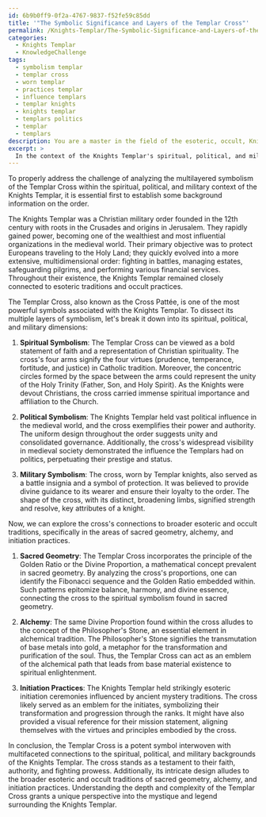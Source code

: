 ```yaml
---
id: 6b9b0ff9-0f2a-4767-9837-f52fe59c85dd
title: '"The Symbolic Significance and Layers of the Templar Cross"'
permalink: /Knights-Templar/The-Symbolic-Significance-and-Layers-of-the-Templar-Cross/
categories:
  - Knights Templar
  - KnowledgeChallenge
tags:
  - symbolism templar
  - templar cross
  - worn templar
  - practices templar
  - influence templars
  - templar knights
  - knights templar
  - templars politics
  - templar
  - templars
description: You are a master in the field of the esoteric, occult, Knights Templar and Education. You are a writer of tests, challenges, textbooks and deep knowledge on Knights Templar for initiates and students to gain deep insights and understanding from. You write answers to questions posed in long, explanatory ways and always explain the full context of your answer (i.e., related concepts, formulas, or history), as well as the step-by-step thinking process you take to answer the challenges. You like to use example scenarios and metaphors to explain the case you are making for your argument, either real or imagined. Summarize the key themes, ideas, and conclusions at the end.
excerpt: > 
  In the context of the Knights Templar's spiritual, political, and military background, analyze and discuss the multiple layers of symbolism in the templar cross, and explore its connections to the broader esoteric and occult traditions, specifically in relations to sacred geometry, alchemy, and initiation practices.
---
```

To properly address the challenge of analyzing the multilayered symbolism of the Templar Cross within the spiritual, political, and military context of the Knights Templar, it is essential first to establish some background information on the order.

The Knights Templar was a Christian military order founded in the 12th century with roots in the Crusades and origins in Jerusalem. They rapidly gained power, becoming one of the wealthiest and most influential organizations in the medieval world. Their primary objective was to protect Europeans traveling to the Holy Land; they quickly evolved into a more extensive, multidimensional order: fighting in battles, managing estates, safeguarding pilgrims, and performing various financial services. Throughout their existence, the Knights Templar remained closely connected to esoteric traditions and occult practices.

The Templar Cross, also known as the Cross Pattée, is one of the most powerful symbols associated with the Knights Templar. To dissect its multiple layers of symbolism, let's break it down into its spiritual, political, and military dimensions:

1. **Spiritual Symbolism**: The Templar Cross can be viewed as a bold statement of faith and a representation of Christian spirituality. The cross's four arms signify the four virtues (prudence, temperance, fortitude, and justice) in Catholic tradition. Moreover, the concentric circles formed by the space between the arms could represent the unity of the Holy Trinity (Father, Son, and Holy Spirit). As the Knights were devout Christians, the cross carried immense spiritual importance and affiliation to the Church.

2. **Political Symbolism**: The Knights Templar held vast political influence in the medieval world, and the cross exemplifies their power and authority. The uniform design throughout the order suggests unity and consolidated governance. Additionally, the cross's widespread visibility in medieval society demonstrated the influence the Templars had on politics, perpetuating their prestige and status.

3. **Military Symbolism**: The cross, worn by Templar knights, also served as a battle insignia and a symbol of protection. It was believed to provide divine guidance to its wearer and ensure their loyalty to the order. The shape of the cross, with its distinct, broadening limbs, signified strength and resolve, key attributes of a knight.

Now, we can explore the cross's connections to broader esoteric and occult traditions, specifically in the areas of sacred geometry, alchemy, and initiation practices.

1. **Sacred Geometry**: The Templar Cross incorporates the principle of the Golden Ratio or the Divine Proportion, a mathematical concept prevalent in sacred geometry. By analyzing the cross's proportions, one can identify the Fibonacci sequence and the Golden Ratio embedded within. Such patterns epitomize balance, harmony, and divine essence, connecting the cross to the spiritual symbolism found in sacred geometry.

2. **Alchemy**: The same Divine Proportion found within the cross alludes to the concept of the Philosopher's Stone, an essential element in alchemical tradition. The Philosopher's Stone signifies the transmutation of base metals into gold, a metaphor for the transformation and purification of the soul. Thus, the Templar Cross can act as an emblem of the alchemical path that leads from base material existence to spiritual enlightenment.

3. **Initiation Practices**: The Knights Templar held strikingly esoteric initiation ceremonies influenced by ancient mystery traditions. The cross likely served as an emblem for the initiates, symbolizing their transformation and progression through the ranks. It might have also provided a visual reference for their mission statement, aligning themselves with the virtues and principles embodied by the cross.

In conclusion, the Templar Cross is a potent symbol interwoven with multifaceted connections to the spiritual, political, and military backgrounds of the Knights Templar. The cross stands as a testament to their faith, authority, and fighting prowess. Additionally, its intricate design alludes to the broader esoteric and occult traditions of sacred geometry, alchemy, and initiation practices. Understanding the depth and complexity of the Templar Cross grants a unique perspective into the mystique and legend surrounding the Knights Templar.
